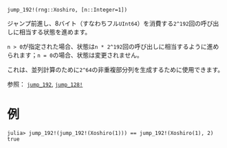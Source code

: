 ```
jump_192!(rng::Xoshiro, [n::Integer=1])
```

ジャンプ前進し、8バイト（すなわちフル`UInt64`）を消費する`2^192`回の呼び出しに相当する状態を進めます。

`n > 0`が指定された場合、状態は`n * 2^192`回の呼び出しに相当するように進められます；`n = 0`の場合、状態は変更されません。

これは、並列計算のために`2^64`の非重複部分列を生成するために使用できます。

参照： [`jump_192`](@ref), [`jump_128!`](@ref)

# 例

```julia-repl
julia> jump_192!(jump_192!(Xoshiro(1))) == jump_192!(Xoshiro(1), 2)
true
```

